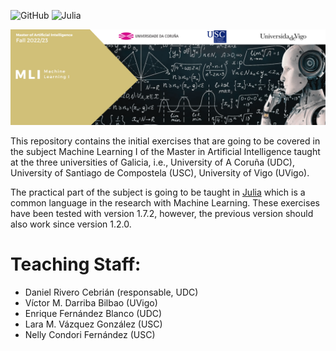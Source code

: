 
![GitHub](https://img.shields.io/github/license/ennanco/MIA_ML1?style=flat-square) ![Julia](https://img.shields.io/badge/Julia-1.7.2-blueviolet?logo=Julia)

![Banner](img/MLI.png)

This repository contains the initial exercises that are going to be covered in the subject Machine Learning I of the Master in Artificial Intelligence taught at the three universities of Galicia, i.e., University of A Coruña (UDC), University of Santiago de Compostela (USC), University of Vigo (UVigo).

The practical part of the subject is going to be taught in [Julia](https://julialang.org/) which is a common language in the research with Machine Learning. These exercises have been tested with version 1.7.2, however, the previous version should also work since version 1.2.0.


# Teaching Staff:
* Daniel Rivero Cebrián (responsable, UDC)
* Víctor M. Darriba Bilbao (UVigo)
* Enrique Fernández Blanco (UDC)
* Lara M. Vázquez González (USC)
* Nelly Condori Fernández (USC)
